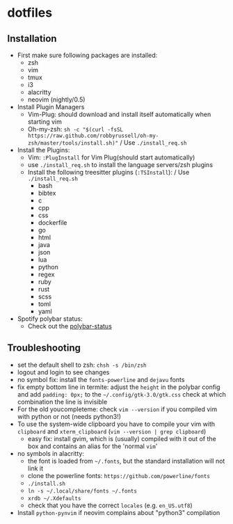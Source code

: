 # dotfiles

## Installation
+ First make sure following packages are installed:
  + zsh
  + vim
  + tmux
  + i3
  + alacritty
  + neovim (nightly/0.5)
+ Install Plugin Managers
  + Vim-Plug: should download and install itself automatically when starting vim
  + Oh-my-zsh: `sh -c "$(curl -fsSL https://raw.github.com/robbyrussell/oh-my-zsh/master/tools/install.sh)"` / Use `./install_req.sh`
+ Install the Plugins:
  + Vim: `:PlugInstall` for Vim Plug(should start automatically)
  + use `./install_req.sh` to install the language servers/zsh plugins
  + Install the following treesitter plugins (`:TSInstall`): / Use `./install_req.sh`
    + bash
    + bibtex
    + c
    + cpp
    + css
    + dockerfile
    + go
    + html
    + java
    + json
    + lua
    + python
    + regex
    + ruby
    + rust
    + scss
    + toml
    + yaml
+ Spotify polybar status:
  + Check out the [polybar-status](https://github.com/Jvanrhijn/polybar-spotify)

## Troubleshooting
+ set the default shell to zsh: ```chsh -s /bin/zsh``` 
+ logout and login to see changes
+ no symbol fix: install the `fonts-powerline` and `dejavu` fonts
+ fix empty bottom line in termite: adjust the `height` in the polybar config and add `padding: 0px;` to the `~/.config/gtk-3.0/gtk.css` check at which combination the line is invisible
+ For the old youcompleteme: check `vim --version` if you compiled vim with python or not (needs python3!)
+ To use the system-wide clipboard you have to compile your vim with `clipboard` and `xterm_clipboard` (`vim --version | grep clipboard`)
  + easy fix: install gvim, which is (usually) compiled with it out of the box and contains an alias for the 'normal `vim`'
+ no symbols in alacritty:
  + the font is loaded from `~/.fonts`, but the standard installation will not link it
  + clone the powerline fonts: `https://github.com/powerline/fonts`
  + `./install.sh`
  + `ln -s ~/.local/share/fonts ~/.fonts`
  + `xrdb ~/.Xdefaults`
  + check that you have the correct `locales` (e.g. `en_US.utf8`)
+ Install `python-pynvim` if neovim complains about "python3" compilation
